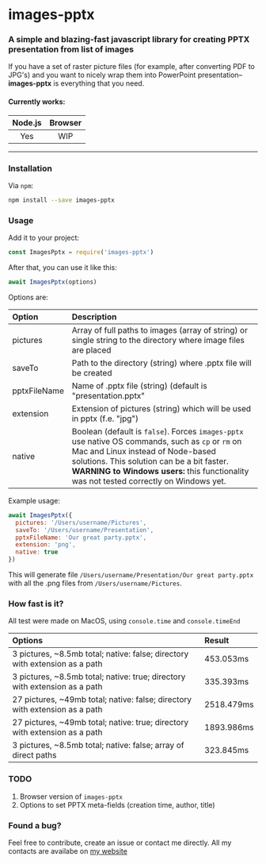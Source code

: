 # images-pptx

### A simple and blazing-fast javascript library for creating PPTX presentation from list of images

If you have a set of raster picture files (for example, after converting PDF to JPG's) and you want to nicely wrap them into PowerPoint presentation–**images-pptx** is everything that you need.

#### Currently works:
|  **Node.js** | **Browser**  |
| :------------: | :------------: |
| Yes  | WIP  |

------------


### Installation
Via `npm`:
```bash
npm install --save images-pptx
```

### Usage
Add it to your project:
```javascript
const ImagesPptx = require('images-pptx')
```
After that, you can use it like this:
```javascript
await ImagesPptx(options)
```

Options are:

| **Option**  |  **Description**  |
| :------------ | :------------ |
| pictures  | Array of full paths to images (array of string) or single string to the directory where image files are placed  |
| saveTo | Path to the directory (string) where .pptx file will be created |
| pptxFileName | Name of .pptx file (string) (default is "presentation.pptx" |
| extension | Extension of pictures (string) which will be used in pptx (f.e. "jpg") |
| native | Boolean (default is `false`). Forces `images-pptx` use native OS commands, such as `cp` or `rm` on Mac and Linux instead of Node-based solutions. This solution can be a bit faster.    **WARNING to Windows users:** this functionality was not tested correctly on Windows yet. |

Example usage:
```javascript
await ImagesPptx({
  pictures: '/Users/username/Pictures',
  saveTo: '/Users/username/Presentation',
  pptxFileName: 'Our great party.pptx',
  extension: 'png',
  native: true
})
```
This will generate file `/Users/username/Presentation/Our great party.pptx` with all the .png files from `/Users/username/Pictures`.

### How fast is it?
All test were made on MacOS, using `console.time` and `console.timeEnd`

| Options | Result |
| :------------ | :------------ |
| 3 pictures, ~8.5mb total; native: false; directory with extension as a path | 453.053ms |
| 3 pictures, ~8.5mb total; native: true; directory with extension as a path | 335.393ms |
| 27 pictures, ~49mb total; native: false; directory with extension as a path | 2518.479ms |
| 27 pictures, ~49mb total; native: true; directory with extension as a path | 1893.986ms |
| 3 pictures, ~8.5mb total; native: false; array of direct paths | 323.845ms |

### TODO
1. Browser version of `images-pptx`
2. Options to set PPTX meta-fields (creation time, author, title)

### Found a bug?
Feel free to contribute, create an issue or contact me directly. All my contacts are availabe on [my website](https://lyoha.info)

